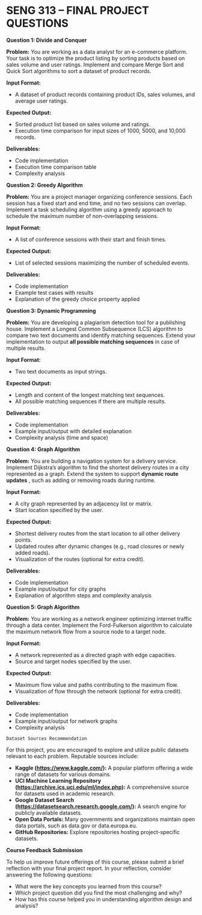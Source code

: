 # SENG 313 – FINAL PROJECT QUESTIONS

**Question 1: Divide and Conquer**

**Problem:** You are working as a data analyst for an e-commerce platform. Your task is to optimize the
product listing by sorting products based on sales volume and user ratings. Implement and compare
Merge Sort and Quick Sort algorithms to sort a dataset of product records.

**Input Format:**

- A dataset of product records containing product IDs, sales volumes, and average user ratings.

**Expected Output:**

- Sorted product list based on sales volume and ratings.
- Execution time comparison for input sizes of 1000, 5000, and 10,000 records.

**Deliverables:**

- Code implementation
- Execution time comparison table
- Complexity analysis

**Question 2: Greedy Algorithm**

**Problem:** You are a project manager organizing conference sessions. Each session has a fixed start and
end time, and no two sessions can overlap. Implement a task scheduling algorithm using a greedy
approach to schedule the maximum number of non-overlapping sessions.

**Input Format:**

- A list of conference sessions with their start and finish times.

**Expected Output:**

- List of selected sessions maximizing the number of scheduled events.

**Deliverables:**

- Code implementation
- Example test cases with results
- Explanation of the greedy choice property applied

**Question 3: Dynamic Programming**

**Problem:** You are developing a plagiarism detection tool for a publishing house. Implement a Longest
Common Subsequence (LCS) algorithm to compare two text documents and identify matching
sequences. Extend your implementation to output **all possible matching sequences** in case of multiple
results.

**Input Format:**

- Two text documents as input strings.

**Expected Output:**

- Length and content of the longest matching text sequences.
- All possible matching sequences if there are multiple results.

**Deliverables:**

- Code implementation
- Example input/output with detailed explanation
- Complexity analysis (time and space)

**Question 4: Graph Algorithm**

**Problem:** You are building a navigation system for a delivery service. Implement Dijkstra’s algorithm to
find the shortest delivery routes in a city represented as a graph. Extend the system to support **dynamic
route updates** , such as adding or removing roads during runtime.

**Input Format:**

- A city graph represented by an adjacency list or matrix.
- Start location specified by the user.

**Expected Output:**

- Shortest delivery routes from the start location to all other delivery points.
- Updated routes after dynamic changes (e.g., road closures or newly added roads).
- Visualization of the routes (optional for extra credit).

**Deliverables:**

- Code implementation
- Example input/output for city graphs
- Explanation of algorithm steps and complexity analysis

**Question 5: Graph Algorithm**

**Problem:** You are working as a network engineer optimizing internet traffic through a data center.
Implement the Ford-Fulkerson algorithm to calculate the maximum network flow from a source node to a
target node.

**Input Format:**

- A network represented as a directed graph with edge capacities.
- Source and target nodes specified by the user.

**Expected Output:**

- Maximum flow value and paths contributing to the maximum flow.
- Visualization of flow through the network (optional for extra credit).

**Deliverables:**

- Code implementation
- Example input/output for network graphs
- Complexity analysis

```
Dataset Sources Recommendation
```

For this project, you are encouraged to explore and utilize public datasets relevant to each problem.
Reputable sources include:

- **Kaggle (<https://www.kaggle.com/>):** A popular platform offering a wide range of datasets for
    various domains.
- **UCI Machine Learning Repository (<https://archive.ics.uci.edu/ml/index.php>):** A
    comprehensive source for datasets used in academic research.
- **Google Dataset Search (<https://datasetsearch.research.google.com/>):** A search engine for
    publicly available datasets.
- **Open Data Portals:** Many governments and organizations maintain open data portals, such as
    data.gov or data.europa.eu.
- **GitHub Repositories:** Explore repositories hosting project-specific datasets.

**Course Feedback Submission**

To help us improve future offerings of this course, please submit a brief reflection with your final project
report. In your reflection, consider answering the following questions:

- What were the key concepts you learned from this course?
- Which project question did you find the most challenging and why?
- How has this course helped you in understanding algorithm design and analysis?
